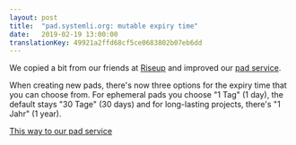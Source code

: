 ```yaml
---
layout: post
title:  "pad.systemli.org: mutable expiry time"
date:   2019-02-19 13:00:00
translationKey: 49921a2ffd68cf5ce0683802b07eb6dd
---
```


We copied a bit from our friends at <a href="https://riseup.net/">Riseup</a> and improved
our <a href="https://pad.systemli.org">pad service</a>.

When creating new pads, there's now three options for the expiry time that you can choose
from. For ephemeral pads you choose "1 Tag" (1 day), the default stays "30 Tage" (30 days)
and for long-lasting projects, there's "1 Jahr" (1 year).

<a href="https://pad.systemli.org/">This way to our pad service</a>
